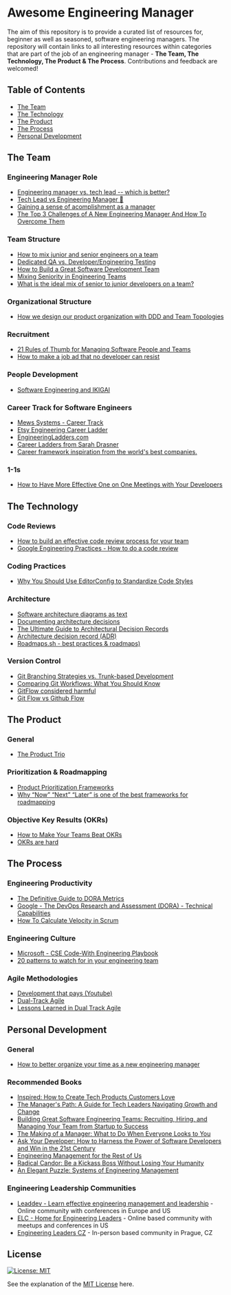 # Awesome Engineering Manager
The aim of this repository is to provide a curated list of resources for, beginner as well as seasoned, software engineering managers. The repository will contain links to all interesting resources within categories that are part of the job of an engineering manager - **The Team, The Technology, The Product & The Process**. Contributions and feedback are welcomed!
## Table of Contents
  * [The Team](#the-team)
  * [The Technology](#the-technology)
  * [The Product](#the-product)
  * [The Process](#the-process)
  * [Personal Development](#personal-development)
 
## The Team
### Engineering Manager Role
* [Engineering manager vs. tech lead -- which is better?](https://www.rubick.com/engineering-manager-vs-tech-lead/)
* [Tech Lead vs Engineering Manager 👑](https://refactoring.fm/p/the-role-of-tech-leads-and-engineering)
* [Gaining a sense of acomplishment as a manager](https://developers.mews.com/accomplishment-as-a-manager/)
* [The Top 3 Challenges of A New Engineering Manager And How To Overcome Them](https://medium.com/@jakubsvobodacz/the-top-3-challenges-of-a-new-engineering-manager-590ac23ec8db)

### Team Structure
* [How to mix junior and senior engineers on a team](https://leaddev.com/team/how-mix-junior-and-senior-engineers-team)
* [Dedicated QA vs. Developer/Engineering Testing](https://www.informit.com/articles/article.aspx?p=1984066)
* [How to Build a Great Software Development Team](https://builtin.com/software-engineering-perspectives/software-development-team)
* [Mixing Seniority in Engineering Teams](https://refactoring.fm/p/the-benefits-of-mixed-seniority-in)
* [What is the ideal mix of senior to junior developers on a team?](https://softwareengineering.stackexchange.com/questions/775/what-is-the-ideal-mix-of-senior-to-junior-developers-on-a-team)
### Organizational Structure
* [How we design our product organization with DDD and Team Topologies](https://medium.com/peaksys-engineering/how-we-design-our-product-organization-with-ddd-and-team-topologies-9002bbcb70a6)
### Recruitment
* [21 Rules of Thumb for Managing Software People and Teams](https://www.informit.com/articles/article.aspx?p=1984066)
* [How to make a job ad that no developer can resist](https://devskiller.com/developer-job-ad/)

### People Development
* [Software Engineering and IKIGAI](https://jeewanthalahiru.medium.com/software-engineering-and-ikigai-4facafe7e9a7)
### Career Track for Software Engineers
* [Mews Systems - Career Track](https://github.com/MewsSystems/org/blob/main/tech/career-framework/career-tracks/readme.md)
* [Etsy Engineering Career Ladder](https://etsy.github.io/Etsy-Engineering-Career-Ladder/competencies.html)
* [EngineeringLadders.com](http://www.engineeringladders.com/)
* [Career Ladders from Sarah Drasner](https://career-ladders.dev/)
* [Career framework inspiration from the world's best companies.](https://progression.fyi/)

### 1-1s
* [How to Have More Effective One on One Meetings with Your Developers](https://waydev.co/one-on-one-developers/)

## The Technology
### Code Reviews
* [How to build an effective code review process for your team](https://leaddev.com/code-reviews-docs/how-build-effective-code-review-process-your-team)
* [Google Engineering Practices - How to do a code review](https://google.github.io/eng-practices/review/reviewer/)

### Coding Practices
* [Why You Should Use EditorConfig to Standardize Code Styles](https://www.freecodecamp.org/news/how-to-use-editorconfig-to-standardize-code-styles/)

### Architecture
* [Software architecture diagrams as text](https://dev.to/simonbrown/series/7622)
* [Documenting architecture decisions](https://cognitect.com/blog/2011/11/15/documenting-architecture-decisions)
* [The Ultimate Guide to Architectural Decision Records](https://betterprogramming.pub/the-ultimate-guide-to-architectural-decision-records-6d74fd3850ee)
* [Architecture decision record (ADR)](https://github.com/joelparkerhenderson/architecture-decision-record)
* [Roadmaps.sh - best practices & roadmaps)](https://roadmap.sh/)

### Version Control
* [Git Branching Strategies vs. Trunk-based Development](https://launchdarkly.com/blog/git-branching-strategies-vs-trunk-based-development/)
* [Comparing Git Workflows: What You Should Know](https://www.atlassian.com/git/tutorials/comparing-workflows)
* [GitFlow considered harmful](https://www.endoflineblog.com/gitflow-considered-harmful)
* [Git Flow vs Github Flow](https://www.geeksforgeeks.org/git-flow-vs-github-flow/)
## The Product
### General
* [The Product Trio](https://www.producttalk.org/2021/05/product-trio/)
### Prioritization & Roadmapping
* [Product Prioritization Frameworks](https://www.productboard.com/glossary/product-prioritization-frameworks/)
* [Why “Now” “Next” “Later” is one of the best frameworks for roadmapping](https://medium.com/the-creative-strategist/why-now-next-later-is-one-of-the-best-frameworks-for-roadmapping-4d547a2f2692)
### Objective Key Results (OKRs)
* [How to Make Your Teams Beat OKRs](https://developers.mews.com/how-to-make-your-teams-beat-okrs/)
* [OKRs are hard](https://skamille.medium.com/okrs-are-hard-b4a6a8491af0)
## The Process
### Engineering Productivity
* [The Definitive Guide to DORA Metrics](https://www.leanix.net/en/wiki/vsm/dora-metrics)
* [Google - The DevOps Research and Assessment (DORA) - Technical Capabilities](https://cloud.google.com/architecture/devops)
* [How To Calculate Velocity in Scrum](https://www.zeolearn.com/magazine/how-calculate-velocity-in-scrum)
### Engineering Culture
* [Microsoft - CSE Code-With Engineering Playbook](https://microsoft.github.io/code-with-engineering-playbook/)
* [20 patterns to watch for in your engineering team](https://www.pluralsight.com/product/flow/20-patterns)
### Agile Methodologies
* [Development that pays (Youtube)](https://www.youtube.com/@Developmentthatpays)
* [Dual-Track Agile](https://www.productboard.com/glossary/dual-track-agile/)
* [Lessons Learned in Dual Track Agile](https://medium.com/gitconnected/lessons-learned-in-dual-track-agile-0a275e558559)

## Personal Development
### General
* [How to better organize your time as a new engineering manager](https://leaddev.com/personal-development/how-better-organize-your-time-new-engineering-manager)
### Recommended Books
* [Inspired: How to Create Tech Products Customers Love](https://www.goodreads.com/book/show/35249663-inspired?from_search=true&from_srp=true&qid=xKqWTrRcF0&rank=1)
* [The Manager's Path: A Guide for Tech Leaders Navigating Growth and Change](https://www.goodreads.com/book/show/33369254-the-manager-s-path)
* [Building Great Software Engineering Teams: Recruiting, Hiring, and Managing Your Team from Startup to Success](https://www.goodreads.com/book/show/26341904-building-great-software-engineering-teams)
* [The Making of a Manager: What to Do When Everyone Looks to You](https://www.goodreads.com/book/show/38821039-the-making-of-a-manager)
* [Ask Your Developer: How to Harness the Power of Software Developers and Win in the 21st Century](https://www.goodreads.com/book/show/48716700-ask-your-developer)
* [Engineering Management for the Rest of Us](https://www.goodreads.com/book/show/58502800-engineering-management-for-the-rest-of-us)
* [Radical Candor: Be a Kickass Boss Without Losing Your Humanity](https://www.goodreads.com/book/show/29939161-radical-candor)
* [An Elegant Puzzle: Systems of Engineering Management](https://www.goodreads.com/cs/book/show/45303387)

### Engineering Leadership Communities
* [Leaddev - Learn effective engineering management and leadership](https://leaddev.com/) - Online community with conferences in Europe and US
* [ELC - Home for Engineering Leaders](https://elc.community/) - Online based community with meetups and conferences in US
* [Engineering Leaders CZ](https://talkbase.io/company/engineering-leaders-cz) - In-person based community in Prague, CZ

## License
[![License: MIT](https://img.shields.io/badge/License-MIT-yellow.svg)](https://opensource.org/licenses/MIT)

See the explanation of the [MIT License](https://opensource.org/licenses/MIT) here.
